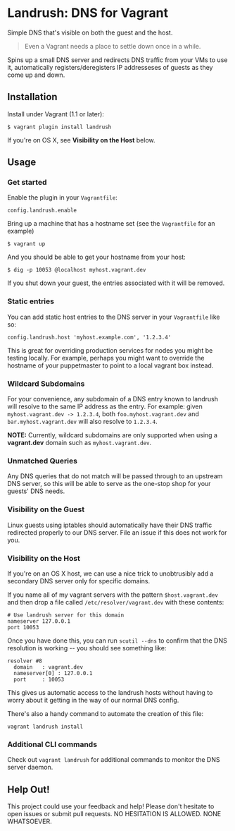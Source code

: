 # Landrush: DNS for Vagrant

Simple DNS that's visible on both the guest and the host.

> Even a Vagrant needs a place to settle down once in a while.

Spins up a small DNS server and redirects DNS traffic from your VMs to use it,
automatically registers/deregisters IP addresseses of guests as they come up
and down.

## Installation

Install under Vagrant (1.1 or later):

    $ vagrant plugin install landrush

If you're on OS X, see **Visibility on the Host** below.

## Usage

### Get started

Enable the plugin in your `Vagrantfile`:

    config.landrush.enable

Bring up a machine that has a hostname set (see the `Vagrantfile` for an example)

    $ vagrant up

And you should be able to get your hostname from your host:

    $ dig -p 10053 @localhost myhost.vagrant.dev

If you shut down your guest, the entries associated with it will be removed.

### Static entries

You can add static host entries to the DNS server in your `Vagrantfile` like so:

    config.landrush.host 'myhost.example.com', '1.2.3.4'

This is great for overriding production services for nodes you might be testing locally. For example, perhaps you might want to override the hostname of your puppetmaster to point to a local vagrant box instead.

### Wildcard Subdomains

For your convenience, any subdomain of a DNS entry known to landrush will resolve to the same IP address as the entry. For example: given `myhost.vagrant.dev -> 1.2.3.4`, both `foo.myhost.vagrant.dev` and `bar.myhost.vagrant.dev` will also resolve to `1.2.3.4`.

**NOTE:** Currently, wildcard subdomains are only supported when using a **vagrant.dev** domain such as `myhost.vagrant.dev`.  

### Unmatched Queries

Any DNS queries that do not match will be passed through to an upstream DNS server, so this will be able to serve as the one-stop shop for your guests' DNS needs.

### Visibility on the Guest

Linux guests using iptables should automatically have their DNS traffic redirected properly to our DNS server. File an issue if this does not work for you.

### Visibility on the Host

If you're on an OS X host, we can use a nice trick to unobtrusibly add a secondary DNS server only for specific domains.

If you name all of my vagrant servers with the pattern `$host.vagrant.dev` and then drop a file called `/etc/resolver/vagrant.dev` with these contents:

```
# Use landrush server for this domain
nameserver 127.0.0.1
port 10053
```

Once you have done this, you can run `scutil --dns` to confirm that the DNS resolution is working -- you should see something like:
```
resolver #8
  domain   : vagrant.dev
  nameserver[0] : 127.0.0.1
  port     : 10053
```

This gives us automatic access to the landrush hosts without having to worry about it getting in the way of our normal DNS config.

There's also a handy command to automate the creation of this file:

```
vagrant landrush install
```

### Additional CLI commands

Check out `vagrant landrush` for additional commands to monitor the DNS server daemon.

## Help Out!

This project could use your feedback and help! Please don't hesitate to open issues or submit pull requests. NO HESITATION IS ALLOWED. NONE WHATSOEVER.

